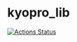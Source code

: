 # kyopro_lib
[![Actions Status](https://github.com/hotate29/kyopro_lib/workflows/verify/badge.svg)](https://github.com/hotate29/kyopro_lib/actions)
